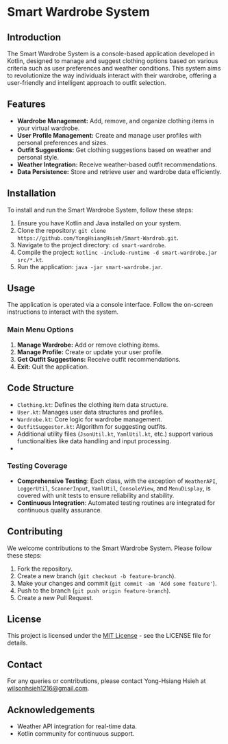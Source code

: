 # Smart Wardrobe System

## Introduction
The Smart Wardrobe System is a console-based application developed in Kotlin, designed to manage and suggest clothing options based on various criteria such as user preferences and weather conditions. This system aims to revolutionize the way individuals interact with their wardrobe, offering a user-friendly and intelligent approach to outfit selection.

## Features
- **Wardrobe Management:** Add, remove, and organize clothing items in your virtual wardrobe.
- **User Profile Management:** Create and manage user profiles with personal preferences and sizes.
- **Outfit Suggestions:** Get clothing suggestions based on weather and personal style.
- **Weather Integration:** Receive weather-based outfit recommendations.
- **Data Persistence:** Store and retrieve user and wardrobe data efficiently.

## Installation
To install and run the Smart Wardrobe System, follow these steps:
1. Ensure you have Kotlin and Java installed on your system.
2. Clone the repository: `git clone https://github.com/YongHsiangHsieh/Smart-Wardrob.git`.
3. Navigate to the project directory: `cd smart-wardrobe`.
4. Compile the project: `kotlinc -include-runtime -d smart-wardrobe.jar src/*.kt`.
5. Run the application: `java -jar smart-wardrobe.jar`.

## Usage
The application is operated via a console interface. Follow the on-screen instructions to interact with the system.

### Main Menu Options
1. **Manage Wardrobe:** Add or remove clothing items.
2. **Manage Profile:** Create or update your user profile.
3. **Get Outfit Suggestions:** Receive outfit recommendations.
4. **Exit:** Quit the application.

## Code Structure
- `Clothing.kt`: Defines the clothing item data structure.
- `User.kt`: Manages user data structures and profiles.
- `Wardrobe.kt`: Core logic for wardrobe management.
- `OutfitSuggester.kt`: Algorithm for suggesting outfits.
- Additional utility files (`JsonUtil.kt`, `YamlUtil.kt`, etc.) support various functionalities like data handling and input processing.
- 
### Testing Coverage
- **Comprehensive Testing**: Each class, with the exception of `WeatherAPI`, `LoggerUtil`, `ScannerInput`, `YamlUtil`, `ConsoleView`, and `MenuDisplay`, is covered with unit tests to ensure reliability and stability.
- **Continuous Integration**: Automated testing routines are integrated for continuous quality assurance.
  
## Contributing
We welcome contributions to the Smart Wardrobe System. Please follow these steps:
1. Fork the repository.
2. Create a new branch (`git checkout -b feature-branch`).
3. Make your changes and commit (`git commit -am 'Add some feature'`).
4. Push to the branch (`git push origin feature-branch`).
5. Create a new Pull Request.

## License
This project is licensed under the [MIT License](LICENSE.txt) - see the LICENSE file for details.

## Contact
For any queries or contributions, please contact Yong-Hsiang Hsieh at wilsonhsieh1216@gmail.com.

## Acknowledgements
- Weather API integration for real-time data.
- Kotlin community for continuous support.
